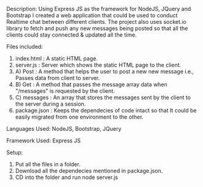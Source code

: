 Description:
Using Express JS as the framework for NodeJS, JQuery and Bootstrap I created a web application that could be used to conduct Realtime chat between different clients. The project also uses socket.io library to fetch and push any new messages being posted so that all the clients could stay connected & updated all the time.

Files included:
1. index.html : A static HTML page.
2. server.js : Server which shows the static HTML page to the client.
2. A) Post : A method that helps the user to post a new new message i.e., Passes data from client to server.
2. B) Get : A method that passes the message array data when "/messages" is requested by the client.
2. C) messages : An array that stores the messages sent by the client to the server during a session.
3. package.json : Keeps the dependecies of code intact so that It could be easily migrated from one environment to the other.

Languages Used:
NodeJS, Bootstrap, JQuery

Framework Used:
Express JS

Setup:
1. Put all the files in a folder.
2. Download all the dependecies mentioned in package.json.
3. CD into the folder and run node server.js